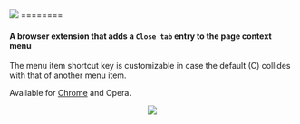 <img src="http://hansifer.com/CloseTab/githubTitle.png">
========

#### A browser extension that adds a `Close tab` entry to the page context menu

The menu item shortcut key is customizable in case the default (C) collides with that of another menu item.

Available for [Chrome](https://chrome.google.com/webstore/detail/closetab/lnchemdcmhoccciihokpdkkekmnejfhj) and Opera.

<div align="center"><img src="http://hansifer.com/CloseTab/screenshot_chrome.png"></div>
